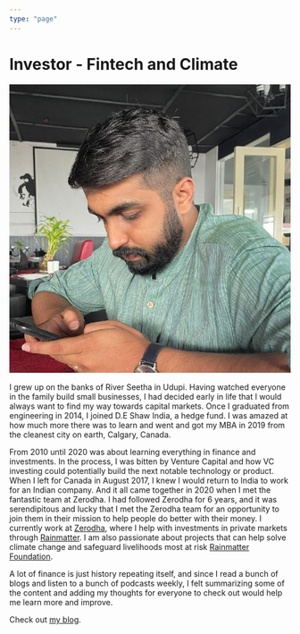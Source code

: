 ```yaml
---
type: "page"
---
```


# Investor - Fintech and Climate

![](static/images/dinesh.jpg ".")

I grew up on the banks of River Seetha in Udupi. Having watched everyone in the family build small businesses, I had decided early in life that I would always want to find my way towards capital markets. Once I graduated from engineering in 2014, I joined D.E Shaw India, a hedge fund. I was amazed at how much more there was to learn and went and got my MBA in 2019 from the cleanest city on earth, Calgary, Canada.

From 2010 until 2020 was about learning everything in finance and investments. In the process, I was bitten by Venture Capital and how VC investing could potentially build the next notable technology or product. When I left for Canada in August 2017, I knew I would return to India to work for an Indian company. And it all came together in 2020 when I met the fantastic team at Zerodha. I had followed Zerodha for 6 years, and it was serendipitous and lucky that I met the Zerodha team for an opportunity to join them in their mission to help people do better with their money. I currently work at [Zerodha](https://zerodha.com/), where I help with investments in private markets through [Rainmatter](https://rainmatter.com/). I am also passionate about projects that can help solve climate change and safeguard livelihoods most at risk [Rainmatter Foundation](https://rainmatter.org/).

A lot of finance is just history repeating itself, and since I read a bunch of blogs and listen to a bunch of podcasts weekly, I felt summarizing some of the content and adding my thoughts for everyone to check out would help me learn more and improve. 

Check out [my blog](/blog).
